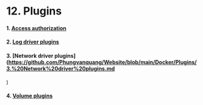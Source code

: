 # 12. Plugins

#### 1. [Access authorization](https://github.com/Phungvanquang/Website/blob/main/Docker/Plugins/1.%20Access%20authorization.md)
#### 2. [Log driver plugins](https://github.com/Phungvanquang/Website/blob/main/Docker/Plugins/2.%20Log%20driver%20plugins.md)
#### 3. [Network driver plugins](https://github.com/Phungvanquang/Website/blob/main/Docker/Plugins/3.%20Network%20driver%20plugins.md
)
#### 4. [Volume plugins](https://github.com/Phungvanquang/Website/blob/main/Docker/Plugins/4.%20Volume%20plugins.md)
